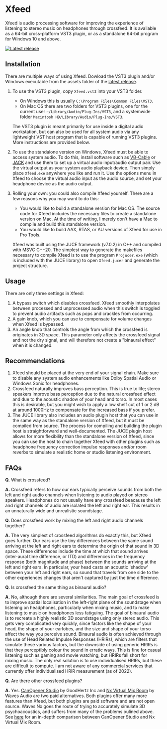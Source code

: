 # Xfeed
Xfeed is audio processing software for improving the experience of listening to stereo music on headphones through crossfeed. It is available as a 64-bit cross-platform VST3 plugin, or as a standalone 64-bit program for Windows 10 and above. 

[![Latest release][release-img]][release-url]

## Installation
There are multiple ways of using Xfeed. Dowload the VST3 plugin and/or Windows executable from the assets folder of the [latest release](https://github.com/abhinavnatarajan/Xfeed/releases). 
1. To use the VST3 plugin, copy `Xfeed.vst3` into your VST3 folder.

    * On Windows this is usually `C:\Program Files\Common Files\VST3`.
    * On Mac OS there are two folders for VST3 plugins, one for the current user `~/Library/Audio/Plug-Ins/VST3`, and a systemwide folder `Macintosh HD/Library/Audio/Plug-Ins/VST3`.

   The VST3 plugin is meant primarily for use inside a digital audio workstation, but can also be used for all system audio via any lightweight VST host program that is capable of running VST3 plugins. More instructions are provided below. 

2. To use the standalone version on Windows, Xfeed must be able to access system audio. To do this, install software such as [VB-Cable](https://vb-audio.com/Cable/index.htm) or [JACK](https://jackaudio.org/) and use them to set up a virtual audio input/audio output pair. Use the virtual output as your system audio playback device. Then simply place `Xfeed.exe` anywhere you like and run it. Use the options menu in Xfeed to choose the virtual audio input as the audio source, and set your headphone device as the audio output. 

3. Rolling your own: you could also compile Xfeed yourself. There are a few reasons why you may want to do this:

    * You would like to build a standalone version for Mac OS. The source code for Xfeed includes the necessary files to create a standalone version on Mac. At the time of writing, I merely don't have a Mac to compile and build this standalone version.
    * You would like to build AAX, RTAS, or AU versions of Xfeed for use in Pro Tools. 

   Xfeed was built using the JUCE framework (v7.0.2) in C++ and compiled with MSVC C++20. The simplest way to generate the makefiles necessary to compile Xfeed is to use the program `Projucer.exe` (which is included with the JUCE library) to open `Xfeed.jucer` and generate the project structure. 

## Usage
There are only three settings in Xfeed:
1. A bypass switch which disables crossfeed. Xfeed smoothly interpolates between processed and unprocessed audio when this switch is toggled to prevent audio artifacts such as pops and crackles from occurring.
1. A gain knob, which you can use to compensate for volume changes when Xfeed is bypassed. 
1. An angle knob that controls the angle from which the crossfeed is originates in 3D space. This parameter only affects the crossfeed signal and not the dry signal, and will therefore not create a "binaural effect" when it is changed. 

## Recommendations
1. Xfeed should be placed at the very end of your signal chain. Make sure to disable any system audio enhancements like Dolby Spatial Audio or Windows Sonic for headphones. 
2. Crossfeed naturally improves bass perception. This is true to life; stereo speakers improve bass perception due to the natural crossfeed effect and due to the acoustic shadow of your head and torso. In most cases this is desirable, but you might wish to apply a low shelf cut of 1 or 2 dB at around 1000Hz to compensate for the increased bass if you prefer. 
3. The JUCE library also includes an audio plugin host that you can use in the same way as the standalone version of Xfeed, but it must be compiled from source. The process for compiling and building the plugin host is straightforward and well-documented. The JUCE plugin host allows for more flexibility than the standalone version of Xfeed, since you can use the host to chain together Xfeed with other plugins such as headphone frequency correction impulse responses and/or room reverbs to simulate a realistic home or studio listening environment. 


## FAQs
**Q.** What is crossfeed?

**A.** Crossfeed refers to how our ears typically perceive sounds from both the left and right audio channels when listening to audio played on stereo speakers. Headphones do not usually have any crossfeed beacause the left and right channels of audio are isolated the left and right ear. This results in an unnaturally wide and unrealistic soundstage. 


**Q.** Does crossfeed work by mixing the left and right audio channels together? 

**A.** The very simplest of crossfeed algorithms do exactly this, but Xfeed goes further. Our ears use the tiny differences between the same sound arriving at the left and right ears to determine the origin of that sound in 3D space. These differences include the time at which that sound arrives (inter-aural time difference, or ITD) and differences in the frequency response (both magnitude and phase) between the sounds arriving at the left and right ears. In particular, your head casts an acoustic 'shadow' between your left and right ears, so sound that travels from one side to the other experiences changes that aren't captured by just the time difference. 


**Q.** Is crossfeed the same thing as binaural audio?

**A.** No, although there are several similarities. The main goal of crossfeed is to improve spatial localisation in the left-right plane of the soundstage when listening on headphones, particularly when mixing music, and to make listening to music on headphones less fatiguing. The goal of binaural audio is to recreate a highly realistic 3D soundstage using only stereo audio. This gets very complicated very quickly, since factors like the shape of your head, the shape of your earlobes, and the size and shape of your torso affect the way you perceive sound. Binaural audio is often achieved through the use of Head Related Impulse Responses (HRIRs), which are filters that simulate these various factors, but the downside of using generic HRIRs is that they perceptibly colour the sound in erratic ways. This is fine for casual listening such as gaming and movie watching, but HRIRs fall short for mixing music. The only real solution is to use individualised HRIRs, but these are difficult to compute. I am not aware of any commercial services that currently offer individualised HRIR measurement (as of 2022).


**Q.** Are there other crossfeed plugins?

**A.** Yes. [CanOpener Studio](https://goodhertz.com/canopener-studio/) by GoodHertz Inc and [Nx Virtual Mix Room](https://www.waves.com/plugins/nx#introducing-nx-virtual-mix-room) by Waves Audio are two paid alternatives. Both plugins offer many more features than Xfeed, but both plugins are paid software and are not open source. Waves Nx goes the route of trying to accurately simulate 3D psychoacoustics, and suffers from many of the problems oulined above. See [here](https://goodhertz.com/tonal/canopener-vs-nx/) for an in-depth comparison between CanOpener Studio and Nx Virtual Mix Room. 

[//]: # (Add donation link)

[release-img]: https://img.shields.io/github/v/release/abhinavnatarajan/Xfeed?display_name=tag&logo=SemVer&sort=semver
[release-url]: https://github.com/abhinavnatarajan/RedClust.jl/releases


